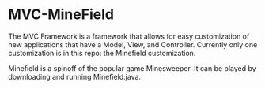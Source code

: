 # MVC-MineField

The MVC Framework is a framework that allows for easy customization of new applications that have a Model, View, and Controller.
Currently only one customization is in this repo: the Minefield customization. 

Minefield is a spinoff of the popular game Minesweeper. It can be played by downloading and running Minefield.java. 

